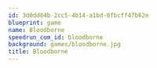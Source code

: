 ```yaml
---
id: 3d0dd04b-2cc5-4b14-a1bd-0fbcff47b62e
blueprint: game
name: Bloodborne
speedrun_com_id: bloodborne
background: games/bloodborne.jpg
title: Bloodborne
---
```

